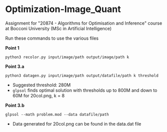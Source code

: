 # Optimization-Image_Quant
Assignment for "20874 - Algorithms for Optimisation and Inference" course at Bocconi University (MSc in Artificial Intelligence)

Run these commands to use the various files

**Point 1**
```shell
python3 recolor.py input/image/path output/image/path k
```

**Point 3.a**
```shell
python3 datagen.py input/image/path output/datafile/path k threshold
```
- Suggested threshold: 280M
- `glpsol` finds optimal solution with thresholds up to 800M and down to 60M for 20col.png, k = 8

**Point 3.b**
```shell
glpsol --math problem.mod --data datafile/path
```
- Data generated for 20col.png can be found in the data.dat file